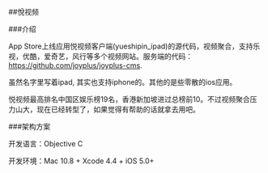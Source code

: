##悅视频

###介绍

App Store上线应用悦视频客户端(yueshipin_ipad)的源代码，视频聚合，支持乐视，优酷，爱奇艺，风行等多个视频网站。服务端的代码：https://github.com/joyplus/joyplus-cms.  

虽然名字里写着ipad, 其实也支持iphone的。其他的是些零散的ios应用。

悦视频最高排名中国区娱乐榜19名，香港新加坡进过总榜前10。不过视频聚合压力山大，现在已经转型了，如果觉得有帮助的话就拿去用吧。

###架构方案

开发语言：Objective C

开发环境：Mac 10.8 + Xcode 4.4 + iOS 5.0+

